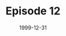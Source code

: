 ---
layout: podcast
title: Episode 12 
number: 12
subtitle: 
summary: 
date: 1999-12-31
location: https://dl.dropboxusercontent.com/s/en9wss0dp1ogz0m/watir_podcast_12.mp3?dl=0
size: 3,302,630
duration: 6:52
---